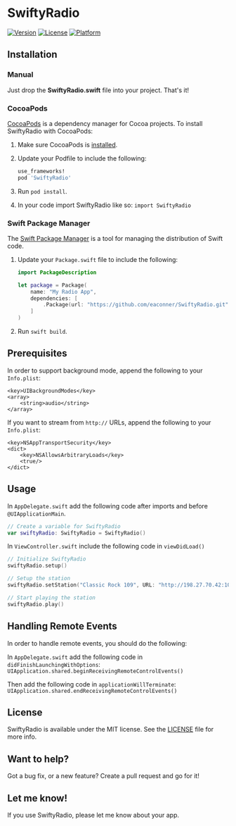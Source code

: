 # SwiftyRadio
[![Version](https://img.shields.io/cocoapods/v/SwiftyRadio.svg?style=flat)](https://cocoapods.org/pods/SwiftyRadio)
[![License](https://img.shields.io/cocoapods/l/SwiftyRadio.svg?style=flat)](https://cocoapods.org/pods/SwiftyRadio)
[![Platform](https://img.shields.io/cocoapods/p/SwiftyRadio.svg?style=flat)](https://cocoapods.org/pods/SwiftyRadio)

## Installation
### Manual
Just drop the **SwiftyRadio.swift** file into your project. That's it!

### CocoaPods
[CocoaPods] is a dependency manager for Cocoa projects. To install SwiftyRadio with CocoaPods:

 1. Make sure CocoaPods is [installed][CocoaPods Installation].

 2. Update your Podfile to include the following:

    ```ruby
    use_frameworks!
    pod 'SwiftyRadio'
    ```

 3. Run `pod install`.

 4. In your code import SwiftyRadio like so:
	`import SwiftyRadio`

### Swift Package Manager
The [Swift Package Manager] is a tool for managing the distribution of Swift code.

 1. Update your `Package.swift` file to include the following:

	```swift
	import PackageDescription

	let package = Package(
		name: "My Radio App",
		dependencies: [
			.Package(url: "https://github.com/eaconner/SwiftyRadio.git"),
		]
	)
	```

 2. Run `swift build`.

## Prerequisites
In order to support background mode, append the following to your `Info.plist`:
```plist
<key>UIBackgroundModes</key>
<array>
	<string>audio</string>
</array>
```

If you want to stream from `http://` URLs, append the following to your `Info.plist`:
```plist
<key>NSAppTransportSecurity</key>
<dict>
	<key>NSAllowsArbitraryLoads</key>
	<true/>
</dict>
```

## Usage
In `AppDelegate.swift` add the following code after imports and before `@UIApplicationMain`.
```swift
// Create a variable for SwiftyRadio
var swiftyRadio: SwiftyRadio = SwiftyRadio()
```

In `ViewController.swift` include the following code in `viewDidLoad()`
```swift
// Initialize SwiftyRadio
swiftyRadio.setup()

// Setup the station
swiftyRadio.setStation("Classic Rock 109", URL: "http://198.27.70.42:10042/stream")

// Start playing the station
swiftyRadio.play()
```

## Handling Remote Events
In order to handle remote events, you should do the following:

In `AppDelegate.swift` add the following code in `didFinishLaunchingWithOptions`:
`UIApplication.shared.beginReceivingRemoteControlEvents()`

Then add the following code in `applicationWillTerminate`:
`UIApplication.shared.endReceivingRemoteControlEvents()`

## License
SwiftyRadio is available under the MIT license. See the [LICENSE] file for more info.

## Want to help?
Got a bug fix, or a new feature? Create a pull request and go for it!

## Let me know!
If you use SwiftyRadio, please let me know about your app.

[LICENSE]: https://github.com/eaconner/SwiftyRadio/blob/master/LICENSE
[Swift Package Manager]: https://swift.org/package-manager/
[CocoaPods]: https://cocoapods.org
[CocoaPods Installation]: https://guides.cocoapods.org/using/getting-started.html#getting-started
